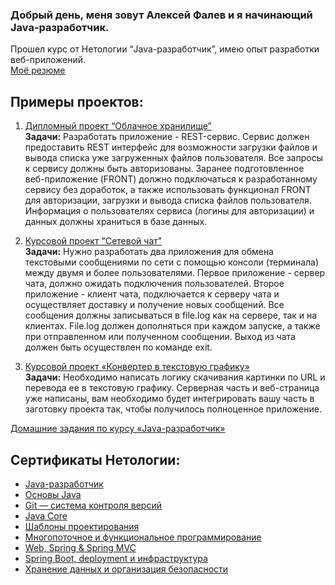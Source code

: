 ### Добрый день, меня зовут Алексей Фалев и я начинающий Java-разработчик.

Прошел курс от Нетологии “Java-разработчик”, имею опыт разработки веб-приложений.<br/>
[Моё резюме](https://docs.google.com/document/d/15DF-rcojeNWf-41DEty85pfZZzra9YhqN0cvD1i0neY/edit?usp=sharing)

## Примеры проектов:

1. [Дипломный проект “Облачное хранилище”](https://github.com/Alekseeyy/Diploma-cloud-storage)<br/>
**Задачи:** Разработать приложение - REST-сервис. Сервис должен предоставить REST интерфейс для возможности загрузки файлов и вывода списка уже загруженных файлов пользователя. Все запросы к сервису должны быть авторизованы. Заранее подготовленное веб-приложение (FRONT) должно подключаться к разработанному сервису без доработок, а также использовать функционал FRONT для авторизации, загрузки и вывода списка файлов пользователя. Информация о пользователях сервиса (логины для авторизации) и данных должны храниться в базе данных.

2. [Курсовой проект "Сетевой чат"](https://github.com/Alekseeyy/Online_chat)<br/>
**Задачи:** Нужно разработать два приложения для обмена текстовыми сообщениями по сети с помощью консоли (терминала) между двумя и более пользователями.
Первое приложение - сервер чата, должно ожидать подключения пользователей.
Второе приложение - клиент чата, подключается к серверу чата и осуществляет доставку и получение новых сообщений.
Все сообщения должны записываться в file.log как на сервере, так и на клиентах. File.log должен дополняться при каждом запуске, а также при отправленном или полученном сообщении. Выход из чата должен быть осуществлен по команде exit.

3. [Курсовой проект «Конвертер в текстовую графику»](https://github.com/Alekseeyy/Converter_to_text_graphics)<br/>
**Задачи:** Необходимо написать логику скачивания картинки по URL и перевода ее в текстовую графику. Серверная часть и веб-страница уже написаны, вам необходимо будет интегрировать вашу часть в заготовку проекта так, чтобы получилось полноценное приложение.

[Домашние задания по курсу «Java-разработчик»](https://github.com/Alekseeyy/jd-homeworks)

## Сертификаты Нетологии:

* [Java-разработчик](https://github.com/Alekseeyy/Alekseeyy/blob/master/certificate.pdf)
* [Основы Java](https://github.com/Alekseeyy/Alekseeyy/blob/master/certificate%20(1).pdf)
* [Git — система контроля версий](https://github.com/Alekseeyy/Alekseeyy/blob/master/certificate%20(2).pdf)
* [Java Core](https://github.com/Alekseeyy/Alekseeyy/blob/master/certificate%20(3).pdf)
* [Шаблоны проектирования](https://github.com/Alekseeyy/Alekseeyy/blob/master/certificate%20(4).pdf)
* [Многопоточное и функциональное программирование](https://github.com/Alekseeyy/Alekseeyy/blob/master/certificate%20(5).pdf)
* [Web, Spring & Spring MVC](https://github.com/Alekseeyy/Alekseeyy/blob/master/certificate%20(6).pdf)
* [Spring Boot, deployment и инфраструктура](https://github.com/Alekseeyy/Alekseeyy/blob/master/certificate%20(7).pdf)
* [Хранение данных и организация безопасности](https://github.com/Alekseeyy/Alekseeyy/blob/master/certificate%20(8).pdf)
